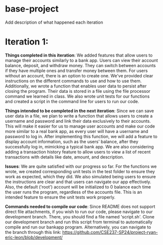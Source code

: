 # base-project

Add description of what happened each iteration

# **Iteration 1**:

**Things completed in this iteration**:
We added features that allow users to manage their accounts similarly to a bank app. Users can view their account balance, deposit, and withdraw money. They can switch between accounts if they have multiple ones and transfer money between them. For users without an account, there is an option to create one. We've provided clear instructions on the different commands to use and how to use them. Additionally, we wrote a function that enables user data to persist after closing the program. Their data is stored in a file using the file processor command we learned in class. We also wrote unit tests for our functions and created a script in the command line for users to run our code.

**Things intended to be completed in the next iteration**:
Since we can save user data in a file, we plan to write a function that allows users to create a username and password and link their data exclusively to their accounts. This will make it easier for us to manage user accounts and make our code more similar to a real bank app, as every user will have a username and password to log in. After implementing this function, we will add a feature to display account information, such as the users' balance, after they successfully log in, mimicking a typical bank app.
We are also considering adding a transaction history feature to allow users to view a list of recent transactions with details like date, amount, and description.

**Issues**:
We are quite satisfied with our progress so far. For the functions we wrote, we created corresponding unit tests in the test folder to ensure they work as expected, which they did. We also simulated being users to ensure the instructions are clear and that users can navigate our app effectively. Also, the default ('root') account will be initialized to 0 balance each time the user runs the program, regardless of the accounts file. This is an intended feature to ensure the unit tests work properly.

**Commands needed to compile our code**: Since README does not support direct file attachments, if you wish to run our code, please navigate to our development branch. There, you should find a file named 'script.sh'. Clone our development branch and run this script from terminal to automatically compile and run our bankapp program. Alternatively, you can navigate to the branch through this link: https://github.com/CSE237-SP24/project-ryan-eric-leon/blob/development/
